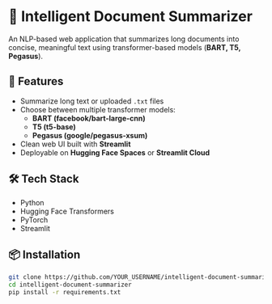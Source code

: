 # 📝 Intelligent Document Summarizer

An NLP-based web application that summarizes long documents into concise, meaningful text using transformer-based models (**BART, T5, Pegasus**).

## 🚀 Features
- Summarize long text or uploaded `.txt` files
- Choose between multiple transformer models:
  - **BART (facebook/bart-large-cnn)**
  - **T5 (t5-base)**
  - **Pegasus (google/pegasus-xsum)**
- Clean web UI built with **Streamlit**
- Deployable on **Hugging Face Spaces** or **Streamlit Cloud**

## 🛠️ Tech Stack
- Python
- Hugging Face Transformers
- PyTorch
- Streamlit

## 📦 Installation
```bash
git clone https://github.com/YOUR_USERNAME/intelligent-document-summarizer.git
cd intelligent-document-summarizer
pip install -r requirements.txt
